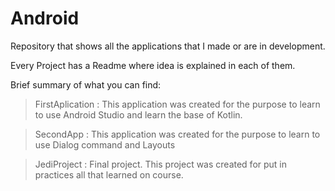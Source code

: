 # Android 

Repository that shows all the applications that I made or are in development.

Every Project has a Readme where idea is explained in each of them.

Brief summary of what you can find:

> FirstAplication : This application was created for the purpose to learn to use Android Studio and learn the base of Kotlin.

> SecondApp : This application was created for the purpose to learn to use Dialog command and Layouts

> JediProject : Final project. This project was created for put in practices all that learned on course. 
